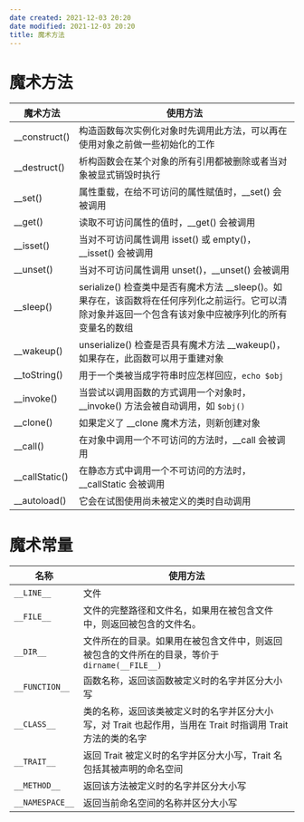 ```yaml
---
date created: 2021-12-03 20:20
date modified: 2021-12-03 20:20
title: 魔术方法
---
```

# 魔术方法
| 魔术方法       | 使用方法                                                     |
| -------------- | ------------------------------------------------------------ |
| __construct()  | 构造函数每次实例化对象时先调用此方法，可以再在使用对象之前做一些初始化的工作 |
| __destruct()   | 析构函数会在某个对象的所有引用都被删除或者当对象被显式销毁时执行 |
| __set()        | 属性重载，在给不可访问的属性赋值时，__set() 会被调用          |
| __get()        | 读取不可访问属性的值时，__get() 会被调用                      |
| __isset()      | 当对不可访问属性调用 isset() 或 empty()，__isset() 会被调用  |
| __unset()      | 当对不可访问属性调用 unset()，__unset() 会被调用             |
| __sleep()      | serialize() 检查类中是否有魔术方法 __sleep()。如果存在，该函数将在任何序列化之前运行。它可以清除对象并返回一个包含有该对象中应被序列化的所有变量名的数组 |
| __wakeup()     | unserialize() 检查是否具有魔术方法 __wakeup()，如果存在，此函数可以用于重建对象 |
| __toString()   | 用于一个类被当成字符串时应怎样回应，`echo $obj`              |
| __invoke()     | 当尝试以调用函数的方式调用一个对象时，__invoke() 方法会被自动调用，如 `$obj()` |
| __clone()      | 如果定义了 __clone 魔术方法，则新创建对象                    |
| __call()       | 在对象中调用一个不可访问的方法时，__call 会被调用            |
| __callStatic() | 在静态方式中调用一个不可访问的方法时，__callStatic 会被调用  |
| __autoload()   | 它会在试图使用尚未被定义的类时自动调用                       |



# 魔术常量

| 名称            | 使用方法                                                     |
| --------------- | ------------------------------------------------------------ |
| `__LINE__`      | 文件                                                         |
| `__FILE__`      | 文件的完整路径和文件名，如果用在被包含文件中，则返回被包含的文件名。 |
| `__DIR__`       | 文件所在的目录。如果用在被包含文件中，则返回被包含的文件所在的目录，等价于 `dirname(__FILE__)` |
| `__FUNCTION__`  | 函数名称，返回该函数被定义时的名字并区分大小写               |
| `__CLASS__`     | 类的名称，返回该类被定义时的名字并区分大小写，对 Trait 也起作用，当用在 Trait 时指调用 Trait 方法的类的名字 |
| `__TRAIT__`     | 返回 Trait 被定义时的名字并区分大小写，Trait 名包括其被声明的命名空间 |
| `__METHOD__`    | 返回该方法被定义时的名字并区分大小写                         |
| `__NAMESPACE__` | 返回当前命名空间的名称并区分大小写                           |

